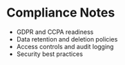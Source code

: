 # Compliance Notes

- GDPR and CCPA readiness
- Data retention and deletion policies
- Access controls and audit logging
- Security best practices

